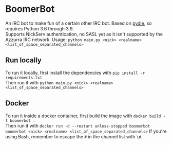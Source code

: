 # BoomerBot
An IRC bot to make fun of a certain other IRC bot. Based on [pydle](https://github.com/shizmob/pydle), so requires Python 3.6 through 3.9.  
Supports NickServ authentication, no SASL yet as it isn't supported by the Azzurra IRC network.
Usage: `python main.py <nick> <realname> <list_of_space_separated_channels>`  


## Run locally
To run it locally, first install the dependencies with `pip install -r requirements.txt`  
Then run it with `python main.py <nick> <realname> <list_of_space_separated_channels>`

## Docker
To run it inside a docker container, first build the image with `docker build -t boomerbot .`  
Then run it with `docker run -d --restart unless-stopped boomerbot boomerbot <nick> <realname> <list_of_space_separated_channels>`
If you're using Bash, remember to escape the `#` in the channel list with `\#`.
